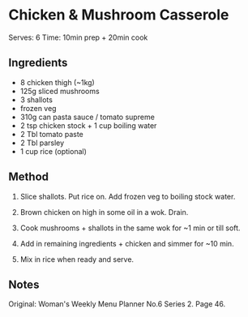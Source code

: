 # Chicken & Mushroom Casserole

Serves: 6
Time: 10min prep + 20min cook

## Ingredients

* 8 chicken thigh (~1kg)
* 125g sliced mushrooms
* 3 shallots
* frozen veg
* 310g can pasta sauce / tomato supreme
* 2 tsp chicken stock + 1 cup boiling water
* 2 Tbl tomato paste
* 2 Tbl parsley 
* 1 cup rice (optional)

## Method

1. Slice shallots. Put rice on. Add frozen veg to boiling stock water.

2. Brown chicken on high in some oil in a wok. Drain.

3. Cook mushrooms + shallots in the same wok for ~1 min or till soft.

4. Add in remaining ingredients + chicken and simmer for ~10 min.

5. Mix in rice when ready and serve.

## Notes

Original: Woman's Weekly Menu Planner No.6 Series 2. Page 46.